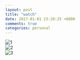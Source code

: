 ```yaml
---
layout: post
title: "watch"
date: 2017-01-01 23:29:25 +0800
comments: true
categories: personal
---
```

![1](http://ww3.sinaimg.cn/large/780bc50fgw1fbbjh1gn9wj21at1fth1u.jpg)  
![2](http://ww3.sinaimg.cn/large/780bc50fgw1fbbjh5f7ymj21aj1d1gzi.jpg)  
![3](http://ww4.sinaimg.cn/large/780bc50fgw1fbbjhdo8yej224n2dse81.jpg)
